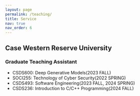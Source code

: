 ```yaml
---
layout: page
permalink: /teaching/
title: Service
nav: true
nav_order: 6
---
```


## Case Western Reserve University

### Graduate Teaching Assistant
- CSDS600: Deep Generative Models(2023 FALL)
- SOCI255: Technology of Cyber Security(2022 SPRING)  
- CSDS493: Software Engineering(2023 FALL, 2024 SPRING)
- CSDS236: Introduction to C/C++ Programming(2024 FALL)
